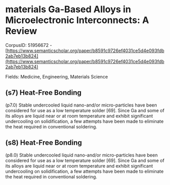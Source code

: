 # materials Ga-Based Alloys in Microelectronic Interconnects: A Review

CorpusID: 51956672 - [https://www.semanticscholar.org/paper/b8591c9726ef4031ce5d4e093fdb2ab7eb13b824](https://www.semanticscholar.org/paper/b8591c9726ef4031ce5d4e093fdb2ab7eb13b824)

Fields: Medicine, Engineering, Materials Science

## (s7) Heat-Free Bonding
(p7.0) Stable undercooled liquid nano-and/or micro-particles have been considered for use as a low temperature solder [69]. Since Ga and some of its alloys are liquid near or at room temperature and exhibit significant undercooling on solidification, a few attempts have been made to eliminate the heat required in conventional soldering.
## (s8) Heat-Free Bonding
(p8.0) Stable undercooled liquid nano-and/or micro-particles have been considered for use as a low temperature solder [69]. Since Ga and some of its alloys are liquid near or at room temperature and exhibit significant undercooling on solidification, a few attempts have been made to eliminate the heat required in conventional soldering.
